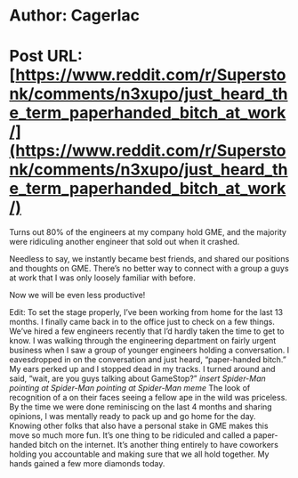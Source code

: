 # Author: Cagerlac
# Post URL: [https://www.reddit.com/r/Superstonk/comments/n3xupo/just_heard_the_term_paperhanded_bitch_at_work/](https://www.reddit.com/r/Superstonk/comments/n3xupo/just_heard_the_term_paperhanded_bitch_at_work/)


Turns out 80% of the engineers at my company hold GME, and the majority were ridiculing another engineer that sold out when it crashed. 

Needless to say, we instantly became best friends, and shared our positions and thoughts on GME. There’s no better way to connect with a group a guys at work that I was only loosely familiar with before.

Now we will be even less productive!

Edit: To set the stage properly, I’ve been working from home for the last 13 months. I finally came back in to the office just to check on a few things. We’ve hired a few engineers recently that I’d hardly taken the time to get to know. I was walking through the engineering department on fairly urgent business when I saw a group of younger engineers holding a conversation. I eavesdropped in on the conversation and just heard, “paper-handed bitch.” My ears perked up and I stopped dead in my tracks. I turned around and said, “wait, are you guys talking about GameStop?” *insert Spider-Man pointing at Spider-Man pointing at Spider-Man meme*
The look of recognition of a on their faces seeing a fellow ape in the wild was priceless. By the time we were done reminiscing on the last 4 months and sharing opinions, I was mentally ready to pack up and go home for the day. Knowing other folks that also have a personal stake in GME makes this move so much more fun. It’s one thing to be ridiculed and called a paper-handed bitch on the internet. It’s another thing entirely to have coworkers holding you accountable and making sure that we all hold together. My hands gained a few more diamonds today.